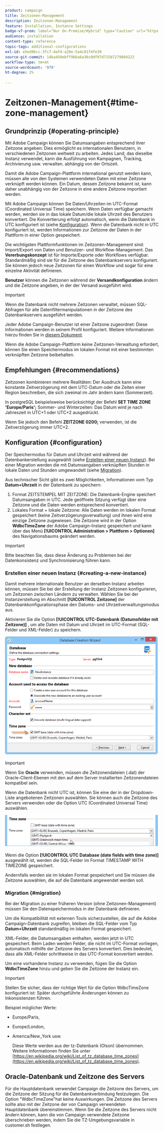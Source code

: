 ```yaml
---
product: campaign
title: Zeitzonen-Management
description: Zeitzonen-Management
feature: Installation, Instance Settings
badge-v7-prem: label="Nur On-Premise/Hybrid" type="Caution" url="https://experienceleague.adobe.com/docs/campaign-classic/using/installing-campaign-classic/architecture-and-hosting-models/hosting-models-lp/hosting-models.html?lang=de" tooltip="Gilt nur für Hybrid- und On-Premise-Bereitstellungen"
audience: installation
content-type: reference
topic-tags: additional-configurations
exl-id: e5ed96cc-3fc7-4af4-a29e-5a4c81f4fe39
source-git-commit: 14ba450ebff9bba6a36c0df07d715b7279604222
workflow-type: tm+mt
source-wordcount: '970'
ht-degree: 2%

---
```


# Zeitzonen-Management{#time-zone-management}



## Grundprinzip {#operating-principle}

Mit Adobe Campaign können Sie Datumsangaben entsprechend ihrer Zeitzone angeben: Dies ermöglicht es internationalen Benutzern, in verschiedenen Zeitzonen weltweit zu arbeiten. Jedes Land, das dieselbe Instanz verwendet, kann die Ausführung von Kampagnen, Tracking, Archivierung usw. verwalten. abhängig von der Ortszeit.

Damit die Adobe Campaign-Plattform international genutzt werden kann, müssen alle von den Systemen verwendeten Daten mit einer Zeitzone verknüpft werden können. Ein Datum, dessen Zeitzone bekannt ist, kann daher unabhängig von der Zeitzone in eine andere Zeitzone importiert werden.

Mit Adobe Campaign können Sie Daten/Uhrzeiten im UTC-Format (Coordinated Universal Time) speichern. Wenn Daten verfügbar gemacht werden, werden sie in das lokale Datum/die lokale Uhrzeit des Benutzers konvertiert. Die Konvertierung erfolgt automatisch, wenn die Datenbank in UTC konfiguriert ist (siehe [Konfiguration](#configuration)). Wenn die Datenbank nicht in UTC konfiguriert ist, werden Informationen zur Zeitzone der Daten in der Plattform in einer Option gespeichert.

Die wichtigsten Plattformfunktionen im Zeitzonen-Management sind: Import/Export von Daten und Benutzer- und Workflow-Management. Das **Vererbungskonzept** ist für Importe/Exporte oder Workflows verfügbar. Standardmäßig sind sie für die Zeitzone des Datenbankservers konfiguriert. Sie können jedoch neue Zeitzonen für einen Workflow und sogar für eine einzelne Aktivität definieren.

**Benutzer** können die Zeitzonen während der **Versandkonfiguration** ändern und die Zeitzone angeben, in der der Versand ausgeführt wird.

>[!IMPORTANT]
>
>Wenn die Datenbank nicht mehrere Zeitzonen verwaltet, müssen SQL-Abfragen für alle Datenfiltermanipulationen in der Zeitzone des Datenbankservers ausgeführt werden.

Jeder Adobe Campaign-Benutzer ist einer Zeitzone zugeordnet: Diese Informationen werden in seinem Profil konfiguriert. Weitere Informationen hierzu finden Sie in [diesem Dokument](../../platform/using/access-management.md).

Wenn die Adobe Campaign-Plattform keine Zeitzonen-Verwaltung erfordert, können Sie einen Speichermodus im lokalen Format mit einer bestimmten verknüpften Zeitzone beibehalten.

## Empfehlungen {#recommendations}

Zeitzonen kombinieren mehrere Realitäten: Der Ausdruck kann eine konstante Zeitverzögerung mit dem UTC-Datum oder die Zeiten einer Region beschreiben, die sich zweimal im Jahr ändern kann (Sommerzeit).

In postgreSQL beispielsweise berücksichtigt der Befehl **SET TIME ZONE &#39;Europe/Paris&#39;;** Sommer- und Winterzeiten: Das Datum wird je nach Jahreszeit in UTC+1 oder UTC+2 ausgedrückt.

Wenn Sie jedoch den Befehl **ZEITZONE 0200;** verwenden, ist die Zeitverzögerung immer UTC+2.

## Konfiguration {#configuration}

Der Speichermodus für Datum und Uhrzeit wird während der Datenbankerstellung ausgewählt (siehe [Erstellen einer neuen Instanz](#creating-a-new-instance)). Bei einer Migration werden die mit Datumsangaben verknüpften Stunden in lokale Daten und Stunden umgewandelt (siehe [Migration](#migration)).

Aus technischer Sicht gibt es zwei Möglichkeiten, Informationen vom Typ **Datum+Uhrzeit** in der Datenbank zu speichern:

1. Format ZEITSTEMPEL MIT ZEITZONE: Die Datenbank-Engine speichert Datumsangaben in UTC. Jede geöffnete Sitzung verfügt über eine Zeitzone und die Daten werden entsprechend konvertiert.
1. Lokales Format + lokale Zeitzone: Alle Daten werden im lokalen Format gespeichert (keine Zeitverzögerungsverwaltung) und ihnen wird eine einzige Zeitzone zugewiesen. Die Zeitzone wird in der Option **WdbcTimeZone** der Adobe Campaign-Instanz gespeichert und kann über das Menü **[!UICONTROL Administration > Plattform > Optionen]** des Navigationsbaums geändert werden.

>[!IMPORTANT]
>
>Bitte beachten Sie, dass diese Änderung zu Problemen bei der Datenkonsistenz und Synchronisierung führen kann.

### Erstellen einer neuen Instanz {#creating-a-new-instance}

Damit mehrere internationale Benutzer an derselben Instanz arbeiten können, müssen Sie bei der Erstellung der Instanz Zeitzonen konfigurieren, um Zeitzonen zwischen Ländern zu verwalten. Wählen Sie bei der Instanzerstellung im Abschnitt **[!UICONTROL Zeitzone]** der Datenbankkonfigurationsphase den Datums- und Uhrzeitverwaltungsmodus aus.

Aktivieren Sie die Option **[!UICONTROL UTC-Datenbank (Datumsfelder mit Zeitzone)]** , um alle Daten mit Datum und Uhrzeit im UTC-Format (SQL-Felder und XML-Felder) zu speichern.

![](assets/install_wz_select_utc_option.png)

>[!IMPORTANT]
>
>Wenn Sie **Oracle** verwenden, müssen die Zeitzonendateien (.dat) der Oracle-Client-Ebenen mit den auf dem Server installierten Zeitzonendateien kompatibel sein.

Wenn die Datenbank nicht UTC ist, können Sie eine der in der Dropdown-Liste angebotenen Zeitzonen auswählen. Sie können auch die Zeitzone des Servers verwenden oder die Option UTC (Coordinated Universal Time) auswählen.

![](assets/install_wz_unselect_utc_option.png)

Wenn die Option **[!UICONTROL UTC Database (date fields with time zone)]** ausgewählt ist, werden die SQL-Felder im Format TIMESTAMP WITH TIMEZONE gespeichert.

Andernfalls werden sie im lokalen Format gespeichert und Sie müssen die Zeitzone auswählen, die auf die Datenbank angewendet werden soll.

### Migration {#migration}

Bei der Migration zu einer früheren Version (ohne Zeitzonen-Management) müssen Sie den Datenspeichermodus in der Datenbank definieren.

Um die Kompatibilität mit externen Tools sicherzustellen, die auf die Adobe Campaign-Datenbank zugreifen, bleiben die SQL-Felder vom Typ **Datum+Uhrzeit** standardmäßig im lokalen Format gespeichert.

XML-Felder, die Datumsangaben enthalten, werden jetzt in UTC gespeichert. Beim Laden werden Felder, die nicht im UTC-Format vorliegen, automatisch mithilfe der Zeitzone des Servers konvertiert. Dies bedeutet, dass alle XML-Felder schrittweise in das UTC-Format konvertiert werden.

Um eine vorhandene Instanz zu verwenden, fügen Sie die Option **WdbcTimeZone** hinzu und geben Sie die Zeitzone der Instanz ein.

>[!IMPORTANT]
>
>Stellen Sie sicher, dass der richtige Wert für die Option WdbcTimeZone konfiguriert ist: Später durchgeführte Änderungen können zu Inkonsistenzen führen.

Beispiel möglicher Werte:

* Europe/Paris,
* Europe/London,
* America/New_York usw.

  Diese Werte werden aus der tz-Datenbank (Olson) übernommen. Weitere Informationen finden Sie unter [https://en.wikipedia.org/wiki/List_of_tz_database_time_zones](https://en.wikipedia.org/wiki/List_of_tz_database_time_zones).

## Oracle-Datenbank und Zeitzone des Servers

Für die Hauptdatenbank verwendet Campaign die Zeitzone des Servers, um die Zeitzone der Sitzung für die Datenbankverbindung festzulegen. Die Option &quot;WdbcTimeZone&quot;hat keine Auswirkungen. Die Zeitzone des Servers sollte also mit der Zeitzone der von Campaign verwendeten Hauptdatenbank übereinstimmen. Wenn Sie die Zeitzone des Servers nicht ändern können, kann die von Campaign verwendete Zeitzone überschrieben werden, indem Sie die TZ-Umgebungsvariable in customer.sh festlegen.